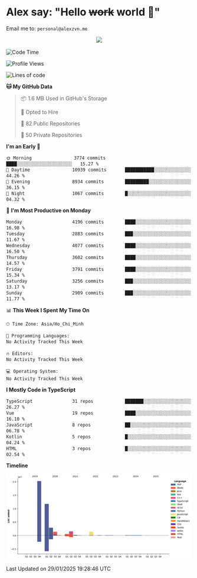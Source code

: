 # Alex say: "Hello ~~work~~ world 🐾"
Email me to: `personal@alexzvn.me`


<p align=center>
  <a href="https://skillicons.dev">
    <img src="https://skillicons.dev/icons?i=ts,js,php,nodejs,bun,vue,nuxt,react,svelte,tauri,laravel,rust,mongodb,docker,electron,redis,rabbitmq,tailwind,git,cloudflare,elysia,mysql,nginx,rollupjs,sentry,ubuntu,yarn,html,css,vite" />
  </a>
</p>

<!--START_SECTION:waka-->
![Code Time](http://img.shields.io/badge/Code%20Time-1%2C066%20hrs%2055%20mins-blue)

![Profile Views](http://img.shields.io/badge/Profile%20Views-0-blue)

![Lines of code](https://img.shields.io/badge/From%20Hello%20World%20I%27ve%20Written-40.6%20million%20lines%20of%20code-blue)

**🐱 My GitHub Data** 

> 📦 1.6 MB Used in GitHub's Storage 
 > 
> 💼 Opted to Hire
 > 
> 📜 82 Public Repositories 
 > 
> 🔑 50 Private Repositories 
 > 
**I'm an Early 🐤** 

```text
🌞 Morning                3774 commits        ████░░░░░░░░░░░░░░░░░░░░░   15.27 % 
🌆 Daytime                10939 commits       ███████████░░░░░░░░░░░░░░   44.26 % 
🌃 Evening                8934 commits        █████████░░░░░░░░░░░░░░░░   36.15 % 
🌙 Night                  1067 commits        █░░░░░░░░░░░░░░░░░░░░░░░░   04.32 % 
```
📅 **I'm Most Productive on Monday** 

```text
Monday                   4196 commits        ████░░░░░░░░░░░░░░░░░░░░░   16.98 % 
Tuesday                  2883 commits        ███░░░░░░░░░░░░░░░░░░░░░░   11.67 % 
Wednesday                4077 commits        ████░░░░░░░░░░░░░░░░░░░░░   16.50 % 
Thursday                 3602 commits        ████░░░░░░░░░░░░░░░░░░░░░   14.57 % 
Friday                   3791 commits        ████░░░░░░░░░░░░░░░░░░░░░   15.34 % 
Saturday                 3256 commits        ███░░░░░░░░░░░░░░░░░░░░░░   13.17 % 
Sunday                   2909 commits        ███░░░░░░░░░░░░░░░░░░░░░░   11.77 % 
```


📊 **This Week I Spent My Time On** 

```text
🕑︎ Time Zone: Asia/Ho_Chi_Minh

💬 Programming Languages: 
No Activity Tracked This Week

🔥 Editors: 
No Activity Tracked This Week

💻 Operating System: 
No Activity Tracked This Week
```

**I Mostly Code in TypeScript** 

```text
TypeScript               31 repos            ███████░░░░░░░░░░░░░░░░░░   26.27 % 
Vue                      19 repos            ████░░░░░░░░░░░░░░░░░░░░░   16.10 % 
JavaScript               8 repos             ██░░░░░░░░░░░░░░░░░░░░░░░   06.78 % 
Kotlin                   5 repos             █░░░░░░░░░░░░░░░░░░░░░░░░   04.24 % 
HTML                     3 repos             █░░░░░░░░░░░░░░░░░░░░░░░░   02.54 % 
```



**Timeline**

![Lines of Code chart](https://raw.githubusercontent.com/alexzvn/alexzvn/main/assets/bar_graph.png)


 Last Updated on 29/01/2025 19:28:46 UTC
<!--END_SECTION:waka-->
